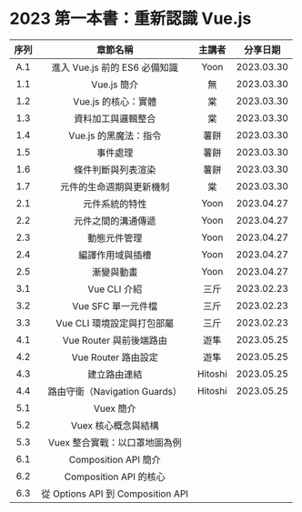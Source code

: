 # 2023 第一本書：重新認識 Vue.js

|  序列   | 章節名稱  | 主講者 | 分享日期 |
|  :----:  | :----:  | :----: | :----:  |
| A.1 | 進入 Vue.js 前的 ES6 必備知識 | Yoon | 2023.03.30 |
| 1.1 | Vue.js 簡介 | 無 | 2023.03.30 |
| 1.2 | Vue.js 的核心：實體 | 棠 | 2023.03.30 |
| 1.3 | 資料加工與邏輯整合 | 棠 | 2023.03.30 |
| 1.4 | Vue.js 的黑魔法：指令 | 薯餅 | 2023.03.30 |
| 1.5 | 事件處理 | 薯餅 | 2023.03.30 |
| 1.6 | 條件判斷與列表渲染 | 薯餅 | 2023.03.30 |
| 1.7 | 元件的生命週期與更新機制 | 棠 | 2023.03.30 |
| 2.1 | 元件系統的特性 | Yoon | 2023.04.27 |
| 2.2 | 元件之間的溝通傳遞 | Yoon | 2023.04.27 |
| 2.3 | 動態元件管理 | Yoon | 2023.04.27 |
| 2.4 | 編譯作用域與插槽 | Yoon | 2023.04.27 |
| 2.5 | <transition> 漸變與動畫 | Yoon | 2023.04.27 |
| 3.1 | Vue CLI 介紹 | 三斤 | 2023.02.23 |
| 3.2 | Vue SFC 單一元件檔 | 三斤 | 2023.02.23 |
| 3.3 | Vue CLI 環境設定與打包部屬 | 三斤 | 2023.02.23 |
| 4.1 | Vue Router 與前後端路由 | 遊隼 | 2023.05.25 |
| 4.2 | Vue Router 路由設定 | 遊隼 | 2023.05.25 |
| 4.3 | <router-link> 建立路由連結 | Hitoshi | 2023.05.25 |
| 4.4 | 路由守衛（Navigation Guards） | Hitoshi | 2023.05.25 |
| 5.1 | Vuex 簡介 |  |  |
| 5.2 | Vuex 核心概念與結構 |  |  |
| 5.3 | Vuex 整合實戰：以口罩地圖為例 |  |  |
| 6.1 | Composition API 簡介 |  |  |
| 6.2 | Composition API 的核心 |  |  |
| 6.3 | 從 Options API 到 Composition API |  |  |
